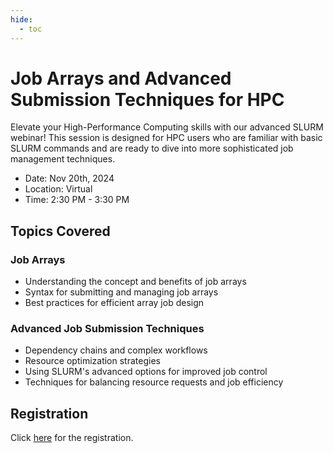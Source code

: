 ```yaml
---
hide:
  - toc
---
```




# Job Arrays and Advanced Submission Techniques for HPC

Elevate your High-Performance Computing skills with our advanced SLURM webinar! This session is designed for HPC users who are familiar with basic SLURM commands and are ready to dive into more sophisticated job management techniques.

- Date: Nov 20th, 2024
- Location: Virtual
- Time: 2:30 PM - 3:30 PM

## Topics Covered

### Job Arrays
* Understanding the concept and benefits of job arrays
* Syntax for submitting and managing job arrays
* Best practices for efficient array job design

### Advanced Job Submission Techniques
* Dependency chains and complex workflows
* Resource optimization strategies
* Using SLURM's advanced options for improved job control
* Techniques for balancing resource requests and job efficiency

## Registration

Click [here](https://njit-edu.zoom.us/meeting/register/tJUuce6hrjMuH9w5wDehR8emZ2LnymMvVWdx) for the registration.

